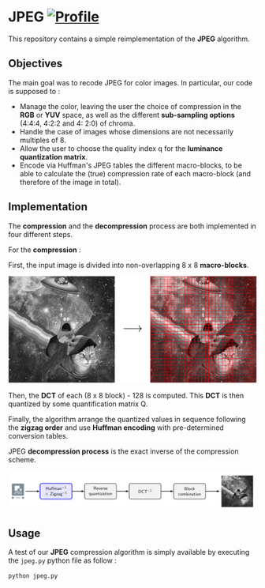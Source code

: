 # JPEG [![Profile][title-img]][profile]

[title-img]:https://img.shields.io/badge/-LAVS-blue
[profile]:https://github.com/LAVS-TM

This repository contains a simple reimplementation of the **JPEG** algorithm.

## Objectives

The main goal was to recode JPEG for color images. In particular, our code is supposed to :
* Manage the color, leaving the user the choice of compression in the **RGB** or **YUV** space, as well as the different **sub-sampling options** (4:4:4, 4:2:2 and 4: 2:0) of chroma.
* Handle the case of images whose dimensions are not necessarily multiples of 8.
* Allow the user to choose the quality index q for the **luminance quantization matrix**.
* Encode via Huffman's JPEG tables the different macro-blocks, to be able to calculate the (true) compression rate of each macro-block (and therefore of the image in total).

## Implementation

The **compression** and the **decompression** process are both implemented in four different steps.

For the **compression** :

First, the input image is divided into non-overlapping 8 x 8 **macro-blocks**. 

<img src="https://github.com/LAVS-TM/JPEG/blob/main/samples/blocks.png" alt="Macro-Blocks">

Then, the **DCT** of each (8 x 8 block) - 128 is computed.
This **DCT** is then quantized by some quantification matrix Q.

Finally, the algorithm arrange the quantized values in sequence following the **zigzag order** and use **Huffman encoding** with pre-determined conversion tables.

JPEG **decompression process** is the exact inverse of the compression scheme.

<img src="https://github.com/LAVS-TM/JPEG/blob/main/samples/jpeg-process.png" alt="Jpeg">

## Usage

A test of our **JPEG** compression algorithm is simply available by executing the `jpeg.py` python file as follow :

```python
python jpeg.py
```
